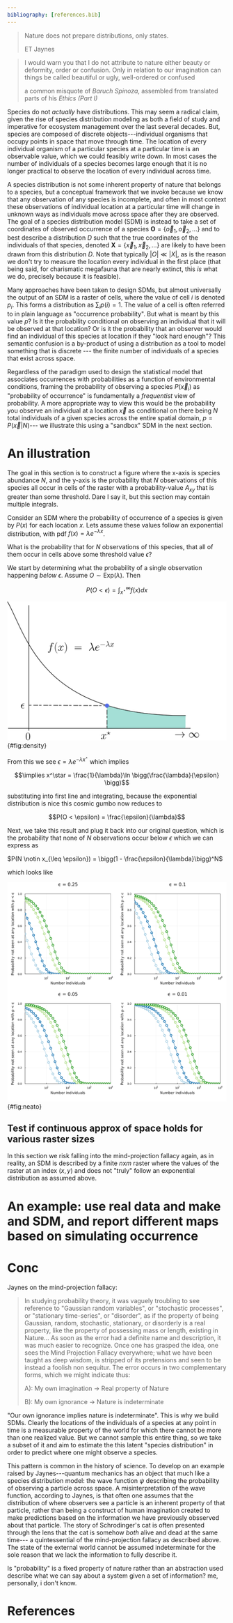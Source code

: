 ```yaml
---
bibliography: [references.bib]
---
```


> Nature does not prepare distributions, only states.
>
> ET Jaynes


> I would warn you that I do not attribute to nature either beauty or deformity,
> order or confusion. Only in relation to our imagination can things be called
> beautiful or ugly, well-ordered or confused
>
> a common misquote of _Baruch Spinoza_, assembled from translated parts
> of his _Ethics (Part I)_  


Species do not _actually_ have distributions. This may seem a radical claim,
given the rise of species distribution modeling as both a field of study and
imperative for ecosystem management over the last several decades. But, species
are composed of discrete objects---individual organisms that occupy points in
space that move through time. The location of every individual organism of a
particular species at a particular time is an observable value, which we could
feasibly write down. In most cases the number of individuals of a species
becomes large enough that it is no longer practical to observe the location of
every individual across time.


A species distribution is not some inherent property of nature that belongs to a
species, but a conceptual framework that we invoke because we know that any
observation of any species is incomplete, and often in most context these
observations of individual location at a particular time will change in unknown
ways as individuals move across space after they are observed. The goal of a
species distribution model (SDM) is instead to take a set of coordinates of
observed occurrence of a species $\mathbf{O} = \{\vec{o}_1, \vec{o}_2, \dots\}$
and to best describe a distribution $D$ such that the true coordinates of the
individuals of that species, denoted $\mathbf{X} = \{\vec{x}_1, \vec{x}_2,
\dots\}$ are likely to have been drawn from this distribution $D$. Note that
typically $|O| \ll |X|$, as is the reason we don't try to measure the location
every individual in the first place (that being said, for charismatic megafauna
that are nearly extinct, this _is_ what we do, precisely because it is
feasible).

Many approaches have been taken to design SDMs, but almost universally the
output of an SDM is a raster of cells, where the value of cell $i$ is denoted
$p_i$. This forms a distribution as $\sum_{i} p(i) = 1$. The value of a cell is
often referred to in plain language as "occurrence probability". But what is
meant by this value $p$? Is it the probability conditional on observing an
individual that it will be observed at that location? Or is it the probability
that an observer would find an individual of this species at location if they
"look hard enough"? This semantic confusion is a by-product of using a
distribution as a tool to model something that is discrete --- the finite number
of individuals of a species that exist across space.

Regardless of the paradigm used to design the statistical model that associates
occurrences with probabilities as a function of environmental conditions,
framing the probability of observing a species $P(\vec{x}_i)$  as "probability of occurrence" is fundamentally a
_frequentist_ view of probability. A more appropriate way to view this would be
the probability you observe an individual at a location $\vec{x}$ as conditional
on there being $N$ total individuals of a given species across the entire
spatial domain,  $p = P(\vec{x} | N)$--- we illustrate this using a "sandbox"
SDM in the next section.


# An illustration


The goal in this section is to construct a figure where the x-axis is species
abundance $N$, and the y-axis is the probability that $N$ observations of this
species all occur in cells of the raster with a probability-value $A_{xy}$ that
is greater than some threshold. Dare I say it, but this section may
contain multiple integrals.


Consider an SDM where the probability of occurrence of a species is given
by $P(x)$ for each location $x$. Lets assume these values follow an exponential
distribution, with pdf $f(x) = \lambda e^{-\lambda x}$.

What is the probability that for $N$ observations of this species, that
all of them occur in cells above some threshold value $\epsilon$?

We start by determining what the probability of a single observation happening
_below_ $\epsilon$. Assume $O \sim \text{Exp}(\lambda)$. Then


$$\begin{equation}P(O < \epsilon) = \int_{x^\star}^\infty f(x) dx\end{equation}$$



![todo](./figures/probdensity.png){#fig:density}

From this we see $\epsilon = \lambda e^{-\lambda x^\star}$ which implies

$$\implies x^\star = \frac{1}{\lambda}\ln \bigg(\frac{\lambda}{\epsilon} \bigg)$$

substituting into first line and integrating, because the exponential
distribution is nice this cosmic gumbo now reduces to

$$P(O < \epsilon) = \frac{\epsilon}{\lambda}$$


Next, we take this result and plug it back into our original question, which is
the probability that none of $N$ observations occur below $\epsilon$ which we
can express as

$P(N \notin x_{\leq \epsilon}) = \bigg(1 - \frac{\epsilon}{\lambda}\bigg)^N$

which looks like

![todo](./figures/cool.png){#fig:neato}

## Test if continuous approx of space holds for various raster sizes

In this section we risk falling into the mind-projection fallacy again, as in
reality, an SDM is described by a finite $n$x$m$ raster where the values of the
raster at an index $(x,y)$ and does not "truly" follow an exponential
distribution as assumed above.


# An example: use real data and make and SDM, and report different maps based on simulating occurrence



# Conc


Jaynes on the mind-projection fallacy:

>  In studying probability theory, it was vaguely troubling to see reference to
>  "Gaussian random variables", or "stochastic processes", or "stationary
>  time-series", or "disorder", as if the property of being Gaussian, random,
>  stochastic, stationary, or disorderly is a real property, like the property
>  of possessing mass or length, existing in Nature...
> As soon as the error
>  had a definite name and description, it was much easier to recognize. Once
>  one has grasped the idea, one sees the Mind Projection Fallacy everywhere;
>  what we have been taught as deep wisdom, is stripped of its pretensions and
>  seen to be instead a foolish non sequitur. The error occurs in two
>  complementary forms, which we might indicate thus:
>
> A): My own imagination -> Real property of Nature
>
> B): My own ignorance -> Nature is indeterminate

"Our own ignorance implies nature is indeterminate". This is why we build SDMs.
Clearly the locations of the individuals of a species at any point in time is a
measurable property of the world for which there cannot be more than one
realized value. But we cannot sample this entire thing, so we take a subset of
it and aim to estimate the this latent "species distribution" in order to
predict  where one might observe a species.

This pattern is common in the history of science. To develop on an example
raised by Jaynes---quantum mechanics has an object that much like a species
distribution model: the wave function $\psi$ describing the probability of
observing a particle across space. A misinterpretation of the wave function,
according to Jaynes, is that often one assumes that the distribution of where
observers see a particle is an inherent property of that particle, rather than
being a construct of human imagination created to make predictions based on the
information we have previously obsserved about that particle. The story of
Schrodinger's cat is often presented through the lens that the cat is somehow
_both_ alive and dead at the same time--- a quintessential of the
mind-projection fallacy as described above. The state of the external world
cannot be assumed indeterminate for the sole reason that we lack the information
to fully describe it.

Is "probability" is a fixed property of nature rather than an abstraction used
describe what we can say about a system given a set of information? me,
personally, i don't know.



# References
